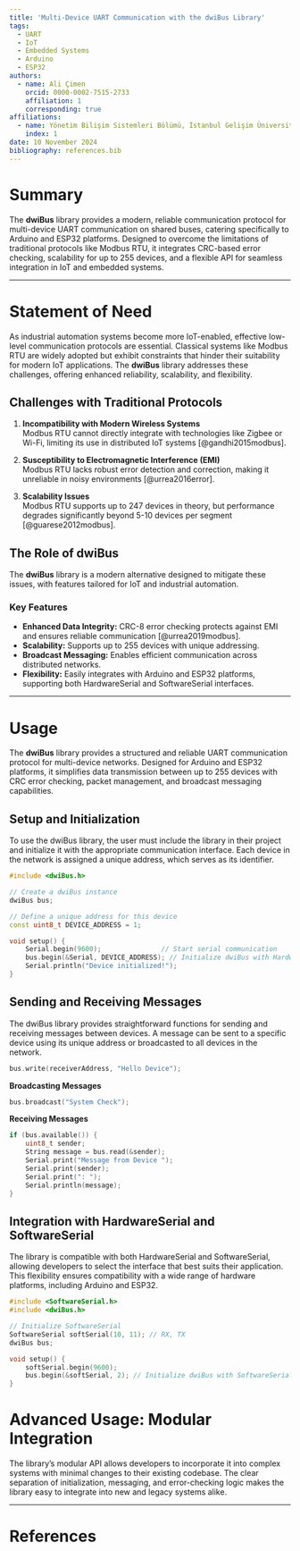 ```yaml
---
title: 'Multi-Device UART Communication with the dwiBus Library'
tags:
  - UART
  - IoT
  - Embedded Systems
  - Arduino
  - ESP32
authors:
  - name: Ali Çimen
    orcid: 0000-0002-7515-2733
    affiliation: 1
    corresponding: true
affiliations:
  - name: Yönetim Bilişim Sistemleri Bölümü, İstanbul Gelişim Üniversitesi, İstanbul, Türkiye
    index: 1
date: 10 November 2024
bibliography: references.bib
---
```


# Summary

The **dwiBus** library provides a modern, reliable communication protocol for multi-device UART communication on shared buses, catering specifically to Arduino and ESP32 platforms. Designed to overcome the limitations of traditional protocols like Modbus RTU, it integrates CRC-based error checking, scalability for up to 255 devices, and a flexible API for seamless integration in IoT and embedded systems.

---

# Statement of Need

As industrial automation systems become more IoT-enabled, effective low-level communication protocols are essential. Classical systems like Modbus RTU are widely adopted but exhibit constraints that hinder their suitability for modern IoT applications. The **dwiBus** library addresses these challenges, offering enhanced reliability, scalability, and flexibility.

## Challenges with Traditional Protocols

1. **Incompatibility with Modern Wireless Systems**  
   Modbus RTU cannot directly integrate with technologies like Zigbee or Wi-Fi, limiting its use in distributed IoT systems [@gandhi2015modbus].

2. **Susceptibility to Electromagnetic Interference (EMI)**  
   Modbus RTU lacks robust error detection and correction, making it unreliable in noisy environments [@urrea2016error].

3. **Scalability Issues**  
   Modbus RTU supports up to 247 devices in theory, but performance degrades significantly beyond 5-10 devices per segment [@guarese2012modbus].

## The Role of dwiBus

The **dwiBus** library is a modern alternative designed to mitigate these issues, with features tailored for IoT and industrial automation.

### Key Features

- **Enhanced Data Integrity:** CRC-8 error checking protects against EMI and ensures reliable communication [@urrea2019modbus].  
- **Scalability:** Supports up to 255 devices with unique addressing.  
- **Broadcast Messaging:** Enables efficient communication across distributed networks.  
- **Flexibility:** Easily integrates with Arduino and ESP32 platforms, supporting both HardwareSerial and SoftwareSerial interfaces.

---

# Usage

The **dwiBus** library provides a structured and reliable UART communication protocol for multi-device networks. Designed for Arduino and ESP32 platforms, it simplifies data transmission between up to 255 devices with CRC error checking, packet management, and broadcast messaging capabilities.

## Setup and Initialization

To use the dwiBus library, the user must include the library in their project and initialize it with the appropriate communication interface. Each device in the network is assigned a unique address, which serves as its identifier.

```cpp
#include <dwiBus.h>

// Create a dwiBus instance
dwiBus bus;

// Define a unique address for this device
const uint8_t DEVICE_ADDRESS = 1;

void setup() {
    Serial.begin(9600);               // Start serial communication
    bus.begin(&Serial, DEVICE_ADDRESS); // Initialize dwiBus with HardwareSerial and address
    Serial.println("Device initialized!");
}
```

## Sending and Receiving Messages

The dwiBus library provides straightforward functions for sending and receiving messages between devices. A message can be sent to a specific device using its unique address or broadcasted to all devices in the network.

```cpp
bus.write(receiverAddress, "Hello Device");
```

**Broadcasting Messages**
```cpp
bus.broadcast("System Check");
```

**Receiving Messages**
```cpp
if (bus.available()) {
    uint8_t sender;
    String message = bus.read(&sender);
    Serial.print("Message from Device ");
    Serial.print(sender);
    Serial.print(": ");
    Serial.println(message);
}
```

## Integration with HardwareSerial and SoftwareSerial

The library is compatible with both HardwareSerial and SoftwareSerial, allowing developers to select the interface that best suits their application. This flexibility ensures compatibility with a wide range of hardware platforms, including Arduino and ESP32.

```cpp
#include <SoftwareSerial.h>
#include <dwiBus.h>

// Initialize SoftwareSerial
SoftwareSerial softSerial(10, 11); // RX, TX
dwiBus bus;

void setup() {
    softSerial.begin(9600);
    bus.begin(&softSerial, 2); // Initialize dwiBus with SoftwareSerial and address
}
```

# Advanced Usage: Modular Integration

The library’s modular API allows developers to incorporate it into complex systems with minimal changes to their existing codebase. The clear separation of initialization, messaging, and error-checking logic makes the library easy to integrate into new and legacy systems alike.

---

# References
